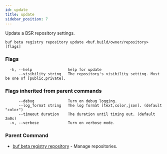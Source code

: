 ```yaml
---
id: update
title: update
sidebar_position: 7
---
```

Update a BSR repository settings.

```
buf beta registry repository update <buf.build/owner/repository> [flags]
```

### Flags

```
  -h, --help                help for update
      --visibility string   The repository's visibility setting. Must be one of [public,private].
```

### Flags inherited from parent commands

```
      --debug               Turn on debug logging.
      --log_format string   The log format [text,color,json]. (default "color")
      --timeout duration    The duration until timing out. (default 2m0s)
  -v, --verbose             Turn on verbose mode.
```

### Parent Command

* [buf beta registry repository](index.md)	 - Manage repositories.
